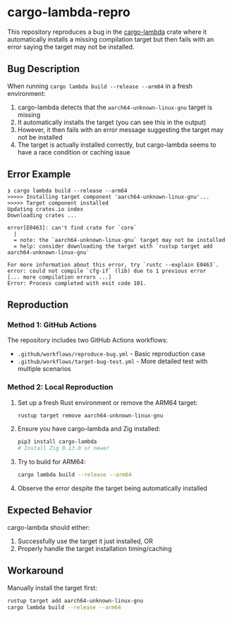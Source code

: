 # cargo-lambda-repro

This repository reproduces a bug in the [cargo-lambda](https://github.com/cargo-lambda/cargo-lambda) crate where it automatically installs a missing compilation target but then fails with an error saying the target may not be installed.

## Bug Description

When running `cargo lambda build --release --arm64` in a fresh environment:

1. cargo-lambda detects that the `aarch64-unknown-linux-gnu` target is missing
2. It automatically installs the target (you can see this in the output)
3. However, it then fails with an error message suggesting the target may not be installed
4. The target is actually installed correctly, but cargo-lambda seems to have a race condition or caching issue

## Error Example

```
❯ cargo lambda build --release --arm64
>>>>> Installing target component 'aarch64-unknown-linux-gnu'...
>>>>> Target component installed
Updating crates.io index
Downloading crates ...

error[E0463]: can't find crate for `core`
  |
  = note: the `aarch64-unknown-linux-gnu` target may not be installed
  = help: consider downloading the target with `rustup target add aarch64-unknown-linux-gnu`

For more information about this error, try `rustc --explain E0463`.
error: could not compile `cfg-if` (lib) due to 1 previous error
[... more compilation errors ...]
Error: Process completed with exit code 101.
```

## Reproduction

### Method 1: GitHub Actions

The repository includes two GitHub Actions workflows:

- `.github/workflows/reproduce-bug.yml` - Basic reproduction case
- `.github/workflows/target-bug-test.yml` - More detailed test with multiple scenarios

### Method 2: Local Reproduction

1. Set up a fresh Rust environment or remove the ARM64 target:
   ```bash
   rustup target remove aarch64-unknown-linux-gnu
   ```

2. Ensure you have cargo-lambda and Zig installed:
   ```bash
   pip3 install cargo-lambda
   # Install Zig 0.13.0 or newer
   ```

3. Try to build for ARM64:
   ```bash
   cargo lambda build --release --arm64
   ```

4. Observe the error despite the target being automatically installed

## Expected Behavior

cargo-lambda should either:
1. Successfully use the target it just installed, OR
2. Properly handle the target installation timing/caching

## Workaround

Manually install the target first:
```bash
rustup target add aarch64-unknown-linux-gnu
cargo lambda build --release --arm64
```
